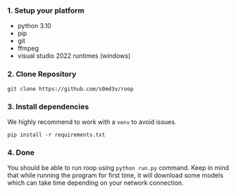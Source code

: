 ### 1. Setup your platform
   - python 3.10
   - pip
   - git
   - ffmpeg
   - visual studio 2022 runtimes (windows)

### 2. Clone Repository

```
git clone https://github.com/s0md3v/roop
```

### 3. Install dependencies

We highly recommend to work with a `venv` to avoid issues.

```
pip install -r requirements.txt
```

### 4. Done

You should be able to run roop using `python run.py` command. Keep in mind that while running the program for first time, it will download some models which can take time depending on your network connection.